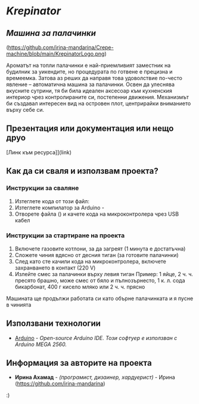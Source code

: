 # *Krepinator*
## *Машина за палачинки*

(https://github.com/irina-mandarina/Crepe-machine/blob/main/KrepinatorLogo.png)

  Ароматът на топли палачинки е най-приемливият заместник на будилник за уикендите,
но процедурата по готвене е прецизна и времеемка. Затова аз реших да направя това
удоволствие по-често явление – автоматична машина за палачинки. Освен да улеснява вкусните сутрини,
тя би била идеален аксесоар към кухненския интериор чрез контролираните си, постепенни движения.
Механизмът би създавал интересен вид на островен плот, центрирайки вниманието върху себе си.

## Презентация или документация или нещо друо
[Линк към ресурса]](link)

## Как да си сваля и използвам проекта?

### Инструкции за сваляне

1) Изтеглете кода от този файл: 
2) Изтеглете компилатор за Arduino - 
3) Отворете файла () и качете кода на микроконтролера чрез USB кабел

### Инструкции за стартиране на проекта

1) Включете газовите котлони, за да загреят (1 минута е достатъчна)
2) Сложете чиния вдясно от десния тиган (за готовите палачинки)
3) След като сте качили кода на микроконтролера, включете захранването в контакт (220 V)
4) Излейте смес за палачинки върху левия тиган 
Пример: 1 яйце, 2 ч. ч. пресято брашно, може смес от бяло и пълнозърнесто, 1 к. л. сода бикарбонат, 400 г кисело мляко или 2 ч. ч. прясно

Машината ще продължи работата си като обърне палачинката и я пусне в чинията

## Използвани технологии

* [Arduino](https://www.arduino.cc/) - *Open-source Arduino IDE. Този софтуер е използван с Arduino MEGA 2560.*

## Информация за авторите на проекта

* **Ирина Ахамад** - *(програмист, дизаинер, хардуерист)* - Ирина (https://github.com/irina-mandarina)

:)
